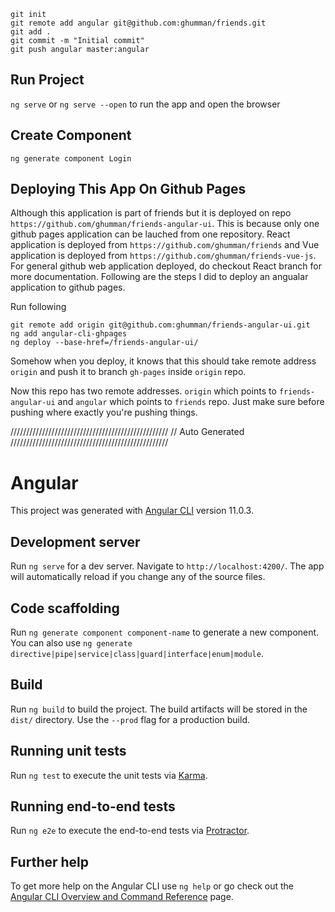 ```
git init
git remote add angular git@github.com:ghumman/friends.git
git add .
git commit -m "Initial commit"
git push angular master:angular
```

## Run Project
`ng serve` or `ng serve --open` to run the app and open the browser 

## Create Component
```
ng generate component Login
```

## Deploying This App On Github Pages
Although this application is part of friends but it is deployed on repo `https://github.com/ghumman/friends-angular-ui`. This is because only one github pages application can be lauched from one repository. React application is deployed from `https://github.com/ghumman/friends` and Vue application is deployed from `https://github.com/ghumman/friends-vue-js`. For general github web application deployed, do checkout React branch for more documentation. Following are the steps I did to deploy an angualar application to github pages. 

Run following
```
git remote add origin git@github.com:ghumman/friends-angular-ui.git
ng add angular-cli-ghpages
ng deploy --base-href=/friends-angular-ui/
``` 

Somehow when you deploy, it knows that this should take remote address `origin` and push it to branch `gh-pages` inside `origin` repo.

Now this repo has two remote addresses. `origin` which points to `friends-angular-ui` and `angular` which points to `friends` repo. Just make sure before pushing where exactly you're pushing things. 

//////////////////////////////////////////////////
//  Auto Generated
//////////////////////////////////////////////////
# Angular

This project was generated with [Angular CLI](https://github.com/angular/angular-cli) version 11.0.3.

## Development server

Run `ng serve` for a dev server. Navigate to `http://localhost:4200/`. The app will automatically reload if you change any of the source files.

## Code scaffolding

Run `ng generate component component-name` to generate a new component. You can also use `ng generate directive|pipe|service|class|guard|interface|enum|module`.

## Build

Run `ng build` to build the project. The build artifacts will be stored in the `dist/` directory. Use the `--prod` flag for a production build.

## Running unit tests

Run `ng test` to execute the unit tests via [Karma](https://karma-runner.github.io).

## Running end-to-end tests

Run `ng e2e` to execute the end-to-end tests via [Protractor](http://www.protractortest.org/).

## Further help

To get more help on the Angular CLI use `ng help` or go check out the [Angular CLI Overview and Command Reference](https://angular.io/cli) page.
